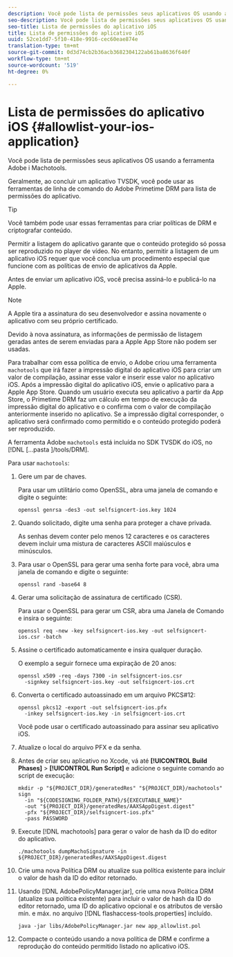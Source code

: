 ```yaml
---
description: Você pode lista de permissões seus aplicativos OS usando a ferramenta Adobe i Machotools.
seo-description: Você pode lista de permissões seus aplicativos OS usando a ferramenta Adobe i Machotools.
seo-title: Lista de permissões do aplicativo iOS
title: Lista de permissões do aplicativo iOS
uuid: 52ce1dd7-5f10-418e-9916-cec60eae874e
translation-type: tm+mt
source-git-commit: 0d3d74cb2b36acb3682304122ab61ba8636f640f
workflow-type: tm+mt
source-wordcount: '519'
ht-degree: 0%

---
```



# Lista de permissões do aplicativo iOS {#allowlist-your-ios-application}

Você pode lista de permissões seus aplicativos OS usando a ferramenta Adobe i Machotools.

Geralmente, ao concluir um aplicativo TVSDK, você pode usar as ferramentas de linha de comando do Adobe Primetime DRM para lista de permissões do aplicativo.

>[!TIP]
>
>Você também pode usar essas ferramentas para criar políticas de DRM e criptografar conteúdo.

Permitir a listagem do aplicativo garante que o conteúdo protegido só possa ser reproduzido no player de vídeo. No entanto, permitir a listagem de um aplicativo iOS requer que você conclua um procedimento especial que funcione com as políticas de envio de aplicativos da Apple.

Antes de enviar um aplicativo iOS, você precisa assiná-lo e publicá-lo na Apple.

>[!NOTE]
>
>A Apple tira a assinatura do seu desenvolvedor e assina novamente o aplicativo com seu próprio certificado.

Devido à nova assinatura, as informações de permissão de listagem geradas antes de serem enviadas para a Apple App Store não podem ser usadas.

Para trabalhar com essa política de envio, o Adobe criou uma ferramenta `machotools` que irá fazer a impressão digital do aplicativo iOS para criar um valor de compilação, assinar esse valor e inserir esse valor no aplicativo iOS. Após a impressão digital do aplicativo iOS, envie o aplicativo para a Apple App Store. Quando um usuário executa seu aplicativo a partir da App Store, o Primetime DRM faz um cálculo em tempo de execução da impressão digital do aplicativo e o confirma com o valor de compilação anteriormente inserido no aplicativo. Se a impressão digital corresponder, o aplicativo será confirmado como permitido e o conteúdo protegido poderá ser reproduzido.

A ferramenta Adobe `machotools` está incluída no SDK TVSDK do iOS, no [!DNL [...pasta ]/tools/DRM].

Para usar `machotools`:

1. Gere um par de chaves.

   Para usar um utilitário como OpenSSL, abra uma janela de comando e digite o seguinte:

   ```shell
   openssl genrsa -des3 -out selfsigncert-ios.key 1024
   ```

1. Quando solicitado, digite uma senha para proteger a chave privada.

   As senhas devem conter pelo menos 12 caracteres e os caracteres devem incluir uma mistura de caracteres ASCII maiúsculos e minúsculos.
1. Para usar o OpenSSL para gerar uma senha forte para você, abra uma janela de comando e digite o seguinte:

   ```shell
   openssl rand -base64 8
   ```

1. Gerar uma solicitação de assinatura de certificado (CSR).

   Para usar o OpenSSL para gerar um CSR, abra uma Janela de Comando e insira o seguinte:

   ```shell
   openssl req -new -key selfsigncert-ios.key -out selfsigncert-ios.csr -batch
   ```

1. Assine o certificado automaticamente e insira qualquer duração.

   O exemplo a seguir fornece uma expiração de 20 anos:

   ```shell
   openssl x509 -req -days 7300 -in selfsigncert-ios.csr  
     -signkey selfsigncert-ios.key -out selfsigncert-ios.crt
   ```

1. Converta o certificado autoassinado em um arquivo PKCS#12:

   ```shell
   openssl pkcs12 -export -out selfsigncert-ios.pfx  
     -inkey selfsigncert-ios.key -in selfsigncert-ios.crt
   ```

   Você pode usar o certificado autoassinado para assinar seu aplicativo iOS.

1. Atualize o local do arquivo PFX e da senha.
1. Antes de criar seu aplicativo no Xcode, vá até **[!UICONTROL Build Phases]** > **[!UICONTROL Run Script]** e adicione o seguinte comando ao script de execução:

   ```shell
   mkdir -p "${PROJECT_DIR}/generatedRes" "${PROJECT_DIR}/machotools" sign  
     -in "${CODESIGNING_FOLDER_PATH}/${EXECUTABLE_NAME}"  
     -out "${PROJECT_DIR}/generatedRes/AAXSAppDigest.digest"  
     -pfx "${PROJECT_DIR}/selfsigncert-ios.pfx"  
     -pass PASSWORD
   ```

1. Execute [!DNL machotools] para gerar o valor de hash da ID do editor do aplicativo.

   ```shell
   ./machotools dumpMachoSignature -in ${PROJECT_DIR}/generatedRes/AAXSAppDigest.digest
   ```

1. Crie uma nova Política DRM ou atualize sua política existente para incluir o valor de hash da ID do editor retornado.
1. Usando [!DNL AdobePolicyManager.jar], crie uma nova Política DRM (atualize sua política existente) para incluir o valor de hash da ID do editor retornado, uma ID do aplicativo opcional e os atributos de versão mín. e máx. no arquivo [!DNL flashaccess-tools.properties] incluído.

   ```shell
   java -jar libs/AdobePolicyManager.jar new app_allowlist.pol
   ```

1. Compacte o conteúdo usando a nova política de DRM e confirme a reprodução do conteúdo permitido listado no aplicativo iOS.
